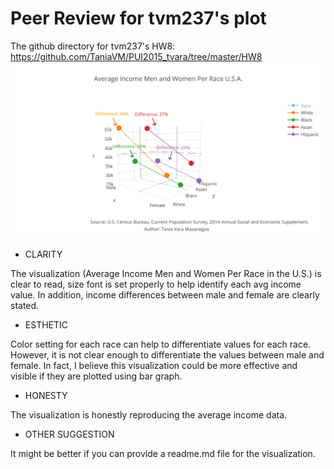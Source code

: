 # Peer Review for tvm237's plot

The github directory for tvm237's HW8:
https://github.com/TaniaVM/PUI2015_tvara/tree/master/HW8
![alt image](https://github.com/seuen/PUI2015_szhang/blob/master/HW8/Peer%20Review/tania.png)

* CLARITY

The visualization (Average Income Men and Women Per Race in the U.S.) is clear to read, size font is set properly to help identify each avg income value. In addition, income differences between male and female are clearly stated.

* ESTHETIC

Color setting for each race can help to differentiate values for each race. However, it is not clear enough to differentiate the values between male and female. In fact, I believe this visualization could be more effective and visible if they are plotted using bar graph.

* HONESTY

The visualization is honestly reproducing the average income data.

* OTHER SUGGESTION

It might be better if you can provide a readme.md file for the visualization.
